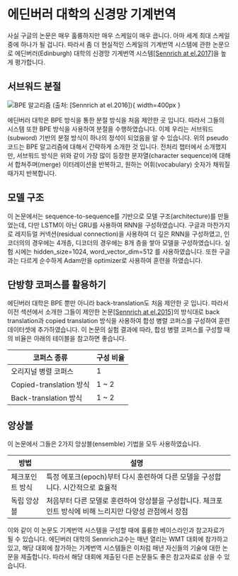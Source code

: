 # 에딘버러 대학의 신경망 기계번역

사실 구글의 논문은 매우 훌륭하지만 매우 스케일이 매우 큽니다. 아마 세계 최대 스케일 중에 하나가 될 겁니다.  따라서 좀 더 현실적인 스케일의 기계번역 시스템에 관한 논문으로 에딘버러(Edinburgh) 대학의 신경망 기계번역 시스템[[Sennrich at el.2017]](https://arxiv.org/pdf/1708.00726.pdf)을 높게 평가합니다.

## 서브워드 분절

![BPE 알고리즘 (출처: [[Sennrich at el.2016]](http://www.aclweb.org/anthology/P16-1162))](../assets/14-03-01.png){ width=400px }

에딘버러 대학은 BPE 방식을 통한 분절 방식을 처음 제안한 곳 입니다. 따라서 그들의 시스템 또한 BPE 방식을 사용하여 분절을 수행하였습니다. 이제 우리는 서브워드(subword) 기반의 분절 방식이 하나의 정석이 되었음을 알 수 있습니다. 위의 pseudo 코드는 BPE 알고리즘에 대해서 간략하게 소개한 것 입니다. 전처리 챕터에서 소개했지만, 서브워드 방식은 위와 같이 가장 많이 등장한 문자열(character sequence)에 대해서 합쳐주며(merge) 이터레이션을 반복하고, 원하는 어휘(vocabulary) 숫자가 채워질때가지 반복합니다.

## 모델 구조

이 논문에서는 sequence-to-sequence를 기반으로 모델 구조(architecture)를 만들었는데, 다만 LSTM이 아닌 GRU를 사용하여 RNN을 구성하였습니다. 구글과 마찬가지로 레지듀얼 커넥션(residual connection)을 사용하여 더 깊은 RNN을 구성하였고, 인코더의의 경우에는 4개층, 디코더의 경우에는 8개 층을 쌓아 모델을 구성하였습니다. 실험 시에는 hidden_size=1024, word_vector_dim=512 를 사용하였습니다. 또한 구글과는 다르게 순수하게 Adam만을 optimizer로 사용하여 훈련을 하였습니다.

## 단방향 코퍼스를 활용하기

에딘버러 대학은 BPE 뿐만 아니라 back-translation도 처음 제안한 곳 입니다. 따라서 이전 섹션에서 소개한 그들이 제안한 논문[[Sennrich at el.2015]](https://arxiv.org/pdf/1511.06709.pdf)의 방식대로 back translation과 copied translation 방식을 사용하여 합성 병렬 코퍼스를 구성하여 훈련 데이터셋에 추가하였습니다. 이 논문의 실험 결과에 따라, 합성 병렬 코퍼스를 구성할 때의 비율은 아래의 테이블을 참고하면 좋습니다.

|코퍼스 종류|구성 비율|
|-|-|
|오리지널 병렬 코퍼스|1|
|Copied-translation 방식|1 ~ 2|
|Back-translation 방식|1 ~ 2|

## 앙상블

이 논문에서 그들은 2가지 앙상블(ensemble) 기법을 모두 사용하였습니다.

|방법|설명|
|-|-|
|체크포인트 방식|특정 에포크(epoch)부터 다시 훈련하여 다른 모델을 구성합니다. 시간적으로 효율적|
|독립 앙상블|처음부터 다른 모델로 훈련하여 앙상블을 구성합니다. 체크포인트 방식에 비해 느리지만 다양성 관점에서 장점|

이와 같이 이 논문도 기계번역 시스템을 구성할 때에 훌륭한 베이스라인과 참고자료가 될 수 있습니다. 에딘버러 대학의 Sennrich교수는 매년 열리는 WMT 대회에 참가하고 있고, 해당 대회에 참가하는 기계번역 시스템들은 이처럼 매년 자신들의 기술에 대한 논문을 제출합니다. 따라서 해당 대회에 제출된 다른 논문들도 좋은 참고자료로 삼을 수 있습니다.
